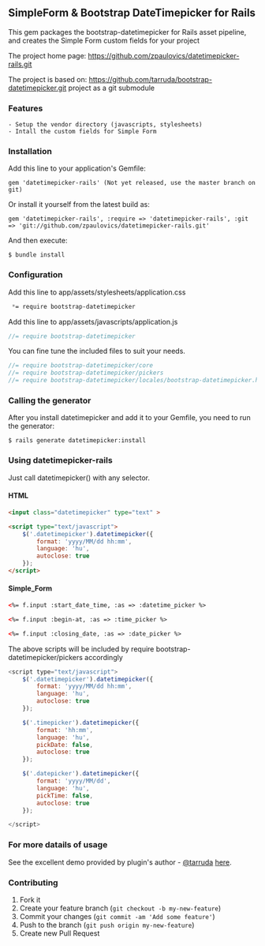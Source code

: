 ## SimpleForm & Bootstrap DateTimepicker for Rails

This gem packages the bootstrap-datetimepicker for Rails asset pipeline, and creates the Simple Form custom fields for your project

The project home page: https://github.com/zpaulovics/datetimepicker-rails.git

The project is based on: https://github.com/tarruda/bootstrap-datetimepicker.git project as a git submodule


### Features

    - Setup the vendor directory (javascripts, stylesheets)
    - Intall the custom fields for Simple Form


### Installation

Add this line to your application's Gemfile:

    gem 'datetimepicker-rails' (Not yet released, use the master branch on git)

Or install it yourself from the latest build as:

    gem 'datetimepicker-rails', :require => 'datetimepicker-rails', :git => 'git://github.com/zpaulovics/datetimepicker-rails.git'

And then execute:

    $ bundle install

### Configuration

Add this line to app/assets/stylesheets/application.css

``` css
 *= require bootstrap-datetimepicker
```

Add this line to app/assets/javascripts/application.js

``` javascript
//= require bootstrap-datetimepicker
```

You can fine tune the included files to suit your needs.

```javascript
//= require bootstrap-datetimepicker/core
//= require bootstrap-datetimepicker/pickers
//= require bootstrap-datetimepicker/locales/bootstrap-datetimepicker.hu.js
```

### Calling the generator

After you install datetimepicker and add it to your Gemfile, you need to run the generator:

    $ rails generate datetimepicker:install


### Using datetimepicker-rails

Just call datetimepicker() with any selector.

#### HTML

```html
<input class="datetimepicker" type="text" >

<script type="text/javascript">
    $('.datetimepicker').datetimepicker({
        format: 'yyyy/MM/dd hh:mm',
        language: 'hu',
        autoclose: true
    });
</script>
```

#### Simple_Form

```html
<%= f.input :start_date_time, :as => :datetime_picker %>

<%= f.input :begin-at, :as => :time_picker %>

<%= f.input :closing_date, :as => :date_picker %>
```


The above scripts will be included by require bootstrap-datetimepicker/pickers accordingly

```javascript
<script type="text/javascript">
    $('.datetimepicker').datetimepicker({
        format: 'yyyy/MM/dd hh:mm',
        language: 'hu',
        autoclose: true
    });

    $('.timepicker').datetimepicker({
        format: 'hh:mm',
        language: 'hu',
        pickDate: false,
        autoclose: true
    });

    $('.datepicker').datetimepicker({
        format: 'yyyy/MM/dd',
        language: 'hu',
        pickTime: false,
        autoclose: true
    });

</script>
```

### For more datails of usage

See the excellent demo provided by plugin's author - [@tarruda](https://github.com/tarruda) [here](http://tarruda.github.com/bootstrap-datetimepicker/).


### Contributing

1. Fork it
2. Create your feature branch (`git checkout -b my-new-feature`)
3. Commit your changes (`git commit -am 'Add some feature'`)
4. Push to the branch (`git push origin my-new-feature`)
5. Create new Pull Request
